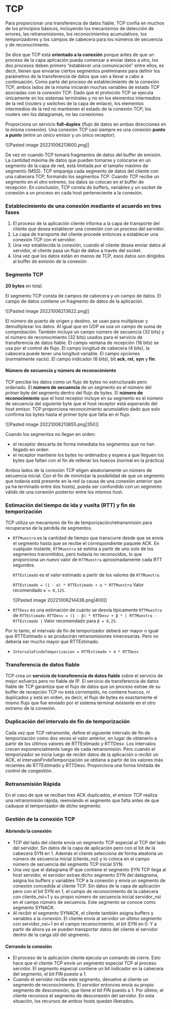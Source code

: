 # TCP

Para proporcionar una transferencia de datos fiable, TCP confía en muchos de los principios básicos, incluyendo los mecanismos de detección de errores, las retransmisiones, los reconocimientos acumulativos, los temporizadores y los campos de cabecera para los números de secuencia y de reconocimiento.

Se dice que TCP está **orientado a la conexión** porque antes de que un proceso de la capa aplicación pueda comenzar a enviar datos a otro, los dos procesos deben primero “establecer una comunicación” entre ellos; es decir, tienen que enviarse ciertos segmentos preliminares para definir los parámetros de la transferencia de datos que van a llevar a cabo a continuación. Como parte del proceso de establecimiento de la conexión TCP, ambos lados de la misma iniciarán muchas variables de estado TCP asociadas con la conexión TCP.
Dado que el protocolo TCP se ejecuta únicamente en los sistemas terminales y no en los elementos intermedios de la red (routers y switches de la capa de enlace), los elementos intermedios de la red no mantienen el estado de la conexión TCP; los routers ven los datagramas, no las conexiones.

Proporciona un servicio **full-duplex** (flujo de datos en ambas direcciones en la misma conexión). Una conexión TCP casi siempre es una conexión **punto a punto** (entre un único emisor y un único receptor).

![[Pasted image 20221006213600.png]]

De vez en cuando TCP tomará fragmentos de datos del buffer de emisión. La cantidad máxima de datos que pueden tomarse y colocarse en un segmento de la capa de red, está limitada por el tamaño máximo de segmento (MSS).
TCP empareja cada segmento de datos del cliente con una cabecera TCP, formando los segmentos TCP.
Cuando TCP recibe un segmento en el otro extremo, los datos se colocan en el buffer de recepción.
En conclusión, TCP consta de buffers, variables y un socket de conexión a un proceso en cada host perteneciente a la conexión.

### Establecimiento de una conexión mediante el **acuerdo en tres fases**
1. El proceso de la aplicación cliente informa a la capa de transporte del cliente que desea establecer una conexión con un proceso del servidor.
2. La capa de transporte del cliente procede entonces a establecer una conexión TCP con el servidor.
3. Una vez establecida la conexión, cuando el cliente desea enviar datos al servidor, el cliente pasa un flujo de datos a través del socket.
4. Una vez que los datos están en manos de TCP, esos datos son dirigidos al buffer de emisión de la conexión


### Segmento TCP

**20 bytes** en total.

El segmento TCP consta de campos de cabecera y un campo de datos. El campo de datos contiene un fragmento de datos de la aplicación.

![[Pasted image 20221006213622.png]]

El número de puerto de origen y destino, se usan para multiplexar y demultiplexar los datos.
Al igual que en UDP se usa un campo de suma de comprobación. 
También incluye un campo número de secuencia (32 bits) y el número de reconocimiento (32 bits) usados para el servicio de transferencia de datos fiable.
El campo ventana de recepción (16 bits) se usa por el control de flujo. 
El campo longitud de cabecera (4 bits), la cabecera puede tener una longitud variable. 
El campo opciones (normalmente vacío). 
El campo indicador (6 bits), bit **ack**, **rst**, **syn** y **fin**.

#### Número de secuencia y número de reconocimiento

TCP percibe los datos como un flujo de bytes no estructurado pero ordenado. El **número de secuencia** de un segmento es el número del *primer* byte del segmento dentro del flujo de bytes. El **número de reconocimiento** que el host receptor incluye en su segmento es el número de secuencia del *siguiente* byte que el host receptor está esperando del host emisor. TCP proporciona reconocimiento acumulativo dado que solo confirma los bytes hasta el primer byte que falta en el flujo.

![[Pasted image 20221006213855.png|350]]

Cuando los segmentos no llegan en orden:
- el receptor descarta de forma inmediata los segmentos que no han llegado en orden
- el receptor mantiene los bytes no ordenados y espera a que lleguen los bytes que faltan con el fin de rellenar los huecos (normal en la práctica)

Ambos lados de la conexión TCP eligen aleatoriamente un número de secuencia inicial. Con el fin de minimizar la posibilidad de que un segmento que todavía está presente en la red (a causa de una conexión anterior que ya ha terminado entre dos hosts), pueda ser confundido con un segmento válido de una conexión posterior entre los mismos host.

### Estimación del tiempo de ida y vuelta (RTT) y fin de temporización

TCP utiliza un mecanismo de fin de temporización/retransmisión para recuperarse de la pérdida de segmentos.

- `RTTMuestra` es la cantidad de tiempo que transcurre desde que se envía el segmento hasta que se recibe el correspondiente paquete ACK.
	En cualquier instante, `RTTMuestra` se estima a partir de uno solo de los segmentos transmitidos, pero todavía no reconocidos, lo que proporciona un nuevo valor de `RTTMuestra` aproximadamente cada RTT segundos.
	
	`RTTEstimado` es el valor estimado a partir de los valores de `RTTMuestra`.
	
	`RTTEstimado = (1 - α) * RTTEstimado + α * RTTMuestra`
	Valor recomendado `α = 0,125`.
	
	![[Pasted image 20221006214436.png|400]]

- `RTTDesv` es una estimación de cuánto se desvía típicamente `RTTMuestra` de `RTTEstimado`.
	`RTTDesv = (1 - β) * RTTDesv + β * | RTTMuestra - RTTEstimado |`
	Valor recomendado para `β = 0,25`.

Por lo tanto, el intervalo de fin de temporizador deberá ser mayor o igual que RTTEstimado o se producirán retransmisiones innecesarias. Pero no debería ser mucho mayor que RTTEstimado.
- `IntervaloFindeTemporizacion = RTTEstimado + 4 * RTTDesv`

### Transferencia de datos fiable

TCP crea un **servicio de transferencia de datos fiable** sobre el servicio de mejor esfuerzo pero no fiable de IP. El servicio de transferencia de datos fiable de TCP garantiza que el flujo de datos que un proceso extrae de su buffer de recepción TCP no está corrompido, no contiene huecos, ni duplicados y está en orden, es decir, el flujo de bytes es exactamente el mismo flujo que fue enviado por el sistema terminal existente en el otro extremo de la conexión.

### Duplicación del intervalo de fin de temporización

Cada vez que TCP retransmite, define el siguiente intervalo de fin de temporización como dos veces el valor anterior, en lugar de obtenerlo a partir de los últimos valores de RTTEstimado y RTTDesv. Los intervalos crecen exponencialmente luego de cada retransmisión. Pero cuando el temporizador se inicia luego de recibir datos de la aplicación o recibir un ACK, el intervaloFindeTemporización se obtiene a partir de los valores más recientes de RTTEstimado y RTTDesv. Proporciona una forma limitada de control de congestión.

### Retransmisión Rápida

En el caso de que se reciban tres ACK duplicados, el emisor TCP realiza una retransmisión rápida, reenviando el segmento que falta antes de que caduque el temporizador de dicho segmento.


### Gestión de la conexión TCP

#### Abriendo la conexión


- TCP del lado del cliente envía un segmento TCP especial al TCP del lado del servidor. Sin datos de la capa de aplicación pero con el bit de la cabecera SYN en 1. Además el cliente selecciona de forma aleatoria un número de secuencia inicial (cliente_nsi) y lo coloca en el campo número de secuencia del segmento TCP inicial SYN.
- Una vez que el datagrama IP que contiene el segmento SYN TCP llega al host servidor, el servidor extrae dicho segmento SYN del datagrama, asigna los buffers y variables TCP a la conexión y envía un segmento de conexión concedida al cliente TCP. Sin datos de la capa de aplicación pero con el bit SYN en 1, el campo de reconocimiento de la cabecera con cliente_nsi+1 y su propio número de secuencia inicial servidor_nsi en el campo número de secuencia. Este segmento se conoce como segmento SYNACK.
- Al recibir el segmento SYNACK, el cliente también asigna buffers y variables a la conexión. El cliente envía al servidor un último segmento con servidor_nsi+1 en el campo reconocimiento, el bit SYN en 0. Y a partir de ahora ya se pueden transportar datos del cliente al servidor dentro de la carga útil del segmento.

#### Cerrando la conexión


- El proceso de la aplicación cliente ejecuta un comando de cierre. Esto hace que el cliente TCP envíe un segmento especial TCP al proceso servidor. El segmento especial contiene un bit indicador en la cabecera del segmento, el bit FIN puesto a 1.
- Cuando el servidor recibe este segmento, devuelve al cliente un segmento de reconocimiento. El servidor entonces envía su propio segmento de desconexión, que tiene el bit FIN puesto a 1. Por último, el cliente reconoce el segmento de desconexión del servidor. En esta situación, los recursos de ambos hosts quedan liberados.